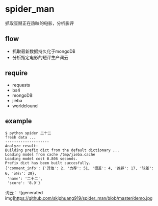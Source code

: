 # spider_man
抓取豆掰正在热映的电影，分析影评

## flow
* 抓取最新数据持久化于mongoDB
* 分析指定电影的短评生产词云

## require
* requests
* bs4
* mongoDB
* jieba
* worldclound

## example
```
$ python spider 二十二
fresh data ...
--------------------
Analyze result:
Building prefix dict from the default dictionary ...
Loading model from cache /tmp/jieba.cache
Loading model cost 0.806 seconds.
Prefix dict has been built succesfully.
{'comment_info': {'其他': 2, '力荐': 51, '很差': 4, '推荐': 17, '较差': 6, '还行': 20},
 'name': '二十二',
 'score': '8.9'}

```
词云：
![generated img]https://github.com/skiphuang919/spider_man/blob/master/demo.jpg
